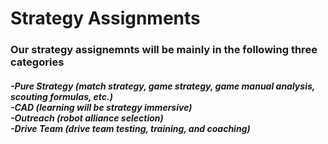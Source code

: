 <h1>Strategy Assignments</h1>
<h3>Our strategy assignemnts will be mainly in the following three categories</h3>
<h5> -Pure Strategy (match strategy, game strategy, game manual analysis, scouting formulas, etc.)<br>
      -CAD (learning will be strategy immersive)<br>
      -Outreach (robot alliance selection)<br>
      -Drive Team (drive team testing, training, and coaching)</h5>
